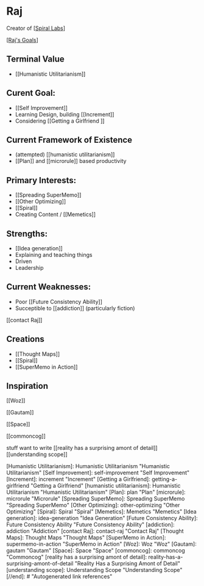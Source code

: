 # Raj

Creator of [[Spiral Labs]]

[[Raj's Goals]]

## Terminal Value
- [[Humanistic Utilitarianism]]

## Curent Goal: 
- [[Self Improvement]]
- Learning Design, building [[Increment]]
- Considering [[Getting a Girlfriend ]]

## Current Framework of Existence
- (attempted) [[humanistic utilitarianism]]
- [[Plan]] and [[microrule]] based productivity
## Primary Interests:

- [[Spreading SuperMemo]]
- [[Other Optimizing]] 
- [[Spiral]]
- Creating Content / [[Memetics]]


## Strengths:

- [[Idea generation]]
- Explaining and teaching things
- Driven 
- Leadership


## Current Weaknesses:
- Poor [[Future Consistency Ability]]
- Succeptible to [[addiction]] (particularly fiction)


[[contact Raj]]

## Creations
- [[Thought Maps]]
- [[Spiral]]
- [[SuperMemo in Action]]

## Inspiration
[[Woz]]

[[Gautam]]

[[Space]]

[[commoncog]]


stuff want to write
[[reality has a surprising amont of detail]]
[[understanding scope]]

[//begin]: # "Autogenerated link references for markdown compatibility"
[Spiral Labs]: Spiral-Labs "Spiral Labs"
[Raj's Goals]: rajs-goals "Raj's Goals"
[Humanistic Utilitarianism]: Humanistic Utilitarianism "Humanistic Utilitarianism"
[Self Improvement]: self-improvement "Self Improvement"
[Increment]: increment "Increment"
[Getting a Girlfriend]: getting-a-girlfriend "Getting a Girlfriend"
[humanistic utilitarianism]: Humanistic Utilitarianism "Humanistic Utilitarianism"
[Plan]: plan "Plan"
[microrule]: microrule "Microrule"
[Spreading SuperMemo]: Spreading SuperMemo "Spreading SuperMemo"
[Other Optimizing]: other-optimizing "Other Optimizing"
[Spiral]: Spiral "Spiral"
[Memetics]: Memetics "Memetics"
[Idea generation]: idea-generation "Idea Generation"
[Future Consistency Ability]: Future Consistency Ability "Future Consistency Ability"
[addiction]: addiction "Addiction"
[contact Raj]: contact-raj "Contact Raj"
[Thought Maps]: Thought Maps "Thought Maps"
[SuperMemo in Action]: supermemo-in-action "SuperMemo in Action"
[Woz]: Woz "Woz"
[Gautam]: gautam "Gautam"
[Space]: Space "Space"
[commoncog]: commoncog "Commoncog"
[reality has a surprising amont of detail]: reality-has-a-surprising-amont-of-detail "Reality Has a Surprising Amont of Detail"
[understanding scope]: Understanding Scope "Understanding Scope"
[//end]: # "Autogenerated link references"